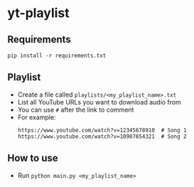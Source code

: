 # yt-playlist

## Requirements
`pip install -r requirements.txt`


## Playlist
- Create a file called `playlists/<my_playlist_name>.txt`
- List all YouTube URLs you want to download audio from
- You can use `#` after the link to comment
- For example:
  ```
  https://www.youtube.com/watch?v=12345678910  # Song 1
  https://www.youtube.com/watch?v=10987654321  # Song 2
  ```


## How to use
- Run `python main.py <my_playlist_name>`
